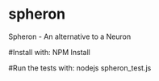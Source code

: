 # spheron
Spheron - An alternative to a Neuron

#Install with:
NPM Install

#Run the tests with:
nodejs spheron_test.js

